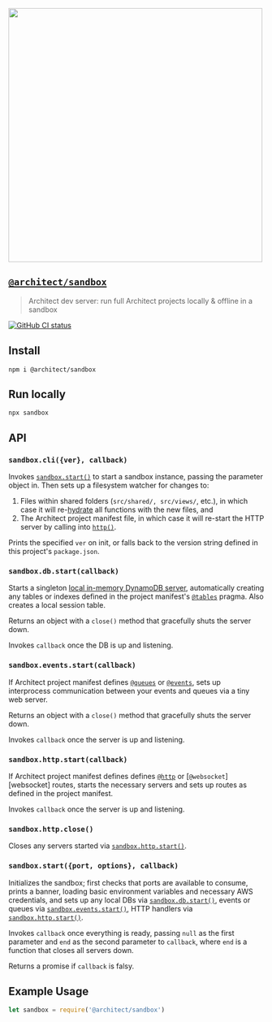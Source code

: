 [<img src="https://s3-us-west-2.amazonaws.com/arc.codes/architect-logo-500b@2x.png" width=500>](https://www.npmjs.com/package/@architect/sandbox)

## [`@architect/sandbox`](https://www.npmjs.com/package/@architect/sandbox)

> Architect dev server: run full Architect projects locally & offline in a sandbox

[![GitHub CI status](https://github.com/architect/sandbox/workflows/Node%20CI/badge.svg)](https://github.com/architect/sandbox/actions?query=workflow%3A%22Node+CI%22)
<!-- [![codecov](https://codecov.io/gh/architect/sandbox/branch/master/graph/badge.svg)](https://codecov.io/gh/architect/sandbox) -->

## Install

```
npm i @architect/sandbox
```

## Run locally

```
npx sandbox
```


## API

### `sandbox.cli({ver}, callback)`

Invokes [`sandbox.start()`][start] to start a sandbox instance, passing the parameter object in. Then sets up a filesystem watcher for changes to:

1. Files within shared folders (`src/shared/, src/views/`, etc.), in which case it will re-[hydrate][hydrate] all functions with the new files, and
2. The Architect project manifest file, in which case it will re-start the HTTP server by calling into [`http()`][http].

Prints the specified `ver` on init, or falls back to the version string defined in this project's `package.json`.


### `sandbox.db.start(callback)`

Starts a singleton [local in-memory DynamoDB server](https://www.npmjs.com/package/dynalite), automatically creating any tables or indexes defined in the project manifest's [`@tables`][tables] pragma. Also creates a local session table.

Returns an object with a `close()` method that gracefully shuts the server down.

Invokes `callback` once the DB is up and listening.


### `sandbox.events.start(callback)`

If Architect project manifest defines [`@queues`][queues] or [`@events`][events], sets up interprocess communication between your events and queues via a tiny web server.

Returns an object with a `close()` method that gracefully shuts the server down.

Invokes `callback` once the server is up and listening.


### `sandbox.http.start(callback)`

If Architect project manifest defines defines [`@http`][http] or [`@websocket`][websocket] routes, starts the necessary servers and sets up routes as defined in the project manifest.

Invokes `callback` once the server is up and listening.


### `sandbox.http.close()`

Closes any servers started via [`sandbox.http.start()`][start].


### `sandbox.start({port, options}, callback)`

Initializes the sandbox; first checks that ports are available to consume, prints a banner, loading basic environment variables and necessary AWS credentials, and sets up any local DBs via [`sandbox.db.start()`][db], events or queues via [`sandbox.events.start()`][events-start], HTTP handlers via [`sandbox.http.start()`][http-start].

Invokes `callback` once everything is ready, passing `null` as the first parameter and `end` as the second parameter to `callback`, where `end` is a
function that closes all servers down.

Returns a promise if `callback` is falsy.


## Example Usage

```javascript
let sandbox = require('@architect/sandbox')
```

[npm]: https://www.npmjs.com/package/@architect/sandbox
[cli]: #sandboxcliver-callback
[db]: #sandboxdbstartcallback
[events-start]: #sandboxeventsstart
[http-start]: #sandboxhttpstartcallback
[http-close]: #sandboxhttpclosecallback
[start]: #sandboxstartport-options-callback
[hydrate]: https://www.npmjs.com/package/@architect/hydrate
[events]: https://arc.codes/reference/events
[http]: https://arc.codes/reference/http
[queues]: https://arc.codes/reference/queues
[tables]: https://arc.codes/reference/tables
[ws]: https://arc.codes/reference/ws
